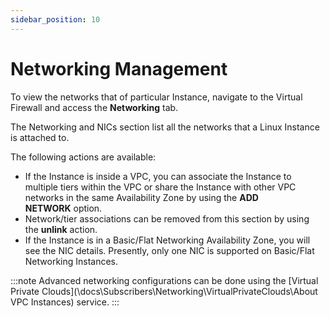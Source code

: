 ```yaml
---
sidebar_position: 10
---
```

# Networking Management

To view the networks that of particular Instance, navigate to the Virtual Firewall and access the **Networking** tab.

The Networking and NICs section list all the networks that a Linux Instance is attached to.

The following actions are available:

- If the Instance is inside a VPC, you can associate the Instance to multiple tiers within the VPC or share the Instance with other VPC networks in the same Availability Zone by using the **ADD NETWORK** option.
- Network/tier associations can be removed from this section by using the **unlink** action.
- If the Instance is in a Basic/Flat Networking Availability Zone, you will see the NIC details. Presently, only one NIC is supported on Basic/Flat Networking Instances.

:::note
Advanced networking configurations can be done using the [Virtual Private Clouds](\docs\Subscribers\Networking\VirtualPrivateClouds\About VPC Instances) service.
:::




